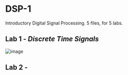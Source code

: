 # DSP-1
Introductory Digital Signal Processing. 5 files, for 5 labs.

## Lab 1 - $Discrete$ $Time$ $Signals$
 ![image](https://user-images.githubusercontent.com/42818397/211726056-45acd803-bc5b-4924-b4ab-eade7328550c.png)

## Lab 2 - 
